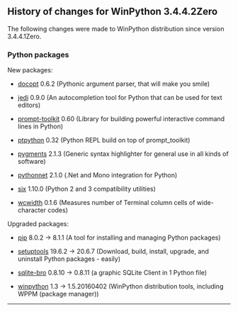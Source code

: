﻿## History of changes for WinPython 3.4.4.2Zero

The following changes were made to WinPython distribution since version 3.4.4.1Zero.

### Python packages

New packages:

  * [docopt](http://pypi.python.org/pypi/docopt) 0.6.2 (Pythonic argument parser, that will make you smile)
  * [jedi](http://pypi.python.org/pypi/jedi) 0.9.0 (An autocompletion tool for Python that can be used for text editors)
  * [prompt-toolkit](http://pypi.python.org/pypi/prompt-toolkit) 0.60 (Library for building powerful interactive command lines in Python)
  * [ptpython](http://pypi.python.org/pypi/ptpython) 0.32 (Python REPL build on top of prompt_toolkit)
  * [pygments](http://pygments.org) 2.1.3 (Generic syntax highlighter for general use in all kinds of software)
  * [pythonnet](http://pypi.python.org/pypi/pythonnet) 2.1.0 (.Net and Mono integration for Python)
  * [six](http://pypi.python.org/pypi/six) 1.10.0 (Python 2 and 3 compatibility utilities)
  * [wcwidth](http://pypi.python.org/pypi/wcwidth) 0.1.6 (Measures number of Terminal column cells of wide-character codes)

Upgraded packages:

  * [pip](http://pypi.python.org/pypi/pip) 8.0.2 → 8.1.1 (A tool for installing and managing Python packages)
  * [setuptools](http://pypi.python.org/pypi/setuptools) 19.6.2 → 20.6.7 (Download, build, install, upgrade, and uninstall Python packages - easily)
  * [sqlite-bro](http://pypi.python.org/pypi/sqlite-bro) 0.8.10 → 0.8.11 (a graphic SQLite Client in 1 Python file)
  * [winpython](http://winpython.github.io/) 1.3 → 1.5.20160402 (WinPython distribution tools, including WPPM (package manager))

* * *
